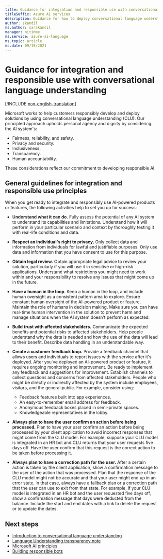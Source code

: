 ```yaml
---
title: Guidance for integration and responsible use with conversational language understanding
titleSuffix: Azure AI services
description: Guidance for how to deploy conversational language understanding responsibly, based on the knowledge and understanding from the team that created this product.
author: skandil
ms.author: sarakandil
manager: nitinme
ms.service: azure-ai-language
ms.topic: article
ms.date: 09/15/2021
---
```


# Guidance for integration and responsible use with conversational language understanding

[!INCLUDE [non-english-translation](../includes/non-english-translation.md)]

Microsoft works to help customers responsibly develop and deploy solutions by using conversational language understanding (CLU). Our principled approach upholds personal agency and dignity by considering the AI system's:

- Fairness, reliability, and safety.
- Privacy and security.
- Inclusiveness.
- Transparency.
- Human accountability.

These considerations reflect our commitment to developing responsible AI.

## General guidelines for integration and responsible use principles

When you get ready to integrate and responsibly use AI-powered products or features, the following activities help to set you up for success:

* **Understand what it can do.** Fully assess the potential of any AI system to understand its capabilities and limitations. Understand how it will perform in your particular scenario and context by thoroughly testing it with real-life conditions and data.
* **Respect an individual's right to privacy.** Only collect data and information from individuals for lawful and justifiable purposes. Only use data and information that you have consent to use for this purpose.
* **Obtain legal review.** Obtain appropriate legal advice to review your solution, particularly if you will use it in sensitive or high-risk applications. Understand what restrictions you might need to work within and your responsibility to resolve any issues that might come up in the future.
* **Have a human in the loop.** Keep a human in the loop, and include human oversight as a consistent pattern area to explore. Ensure constant human oversight of the AI-powered product or feature. Maintain the role of humans in decision making. Make sure you can have real-time human intervention in the solution to prevent harm and manage situations when the AI system doesn’t perform as expected.
* **Build trust with affected stakeholders.** Communicate the expected benefits and potential risks to affected stakeholders. Help people understand why the data is needed and how the use of the data will lead to their benefit. Describe data handling in an understandable way.
* **Create a customer feedback loop.** Provide a feedback channel that allows users and individuals to report issues with the service after it's deployed. After you've deployed an AI-powered product or feature, it requires ongoing monitoring and improvement. Be ready to implement any feedback and suggestions for improvement. Establish channels to collect questions and concerns from affected stakeholders. People who might be directly or indirectly affected by the system include employees, visitors, and the general public. For example, consider using:

    - Feedback features built into app experiences.
    - An easy-to-remember email address for feedback.
    - Anonymous feedback boxes placed in semi-private spaces.
    - Knowledgeable representatives in the lobby.

* **Always plan to have the user confirm an action before being processed.** Plan to have your user confirm an action before being processed by your client application to avoid incorrect responses that might come from the CLU model. For example, suppose your CLU model is integrated in an HR bot and CLU returns that your user requests five days off. Have the user confirm that this request is the correct action to be taken before processing it.
* **Always plan to have a correction path for the user.** After a certain action is taken by the client application, show a confirmation message to the user of the action that was processed. Plan that the response of the CLU model might not be accurate and that your user might end up in an error state. In that case, always have a fallback plan or a correction path that the user can use to exit from that state. For example, if your CLU model is integrated in an HR bot and the user requested five days off, show a confirmation message that days were deducted from the balance. Include the start and end dates with a link to delete the request or to update the dates.

## Next steps

* [Introduction to conversational language understanding](/azure/ai-services/language-service/conversational-language-understanding/overview)
* [Language Understanding transparency note](clu-transparency-note.md)
* [Microsoft AI principles](https://www.microsoft.com/ai/responsible-ai?rtc=1&activetab=pivot1%3aprimaryr6)
* [Building responsible bots](https://www.microsoft.com/research/uploads/prod/2018/11/Bot_Guidelines_Nov_2018.pdf)
